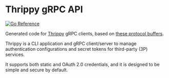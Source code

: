 # Thrippy gRPC API

[![Go Reference](https://pkg.go.dev/badge/github.com/tzrikka/thrippy-api.svg)](https://pkg.go.dev/github.com/tzrikka/thrippy-api)

Generated code for [Thrippy](https://github.com/tzrikka/thrippy) gRPC clients, based on [these protocol buffers](./proto/thrippy/v1/).

Thrippy is a CLI application and gRPC client/server to manage authentication configurations and secret tokens for third-party (3P) services.

It supports both static and OAuth 2.0 credentials, and it is designed to be simple and secure by default.
